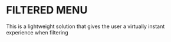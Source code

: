 # FILTERED MENU
This is a lightweight solution that gives the user a virtually instant experience when filtering
